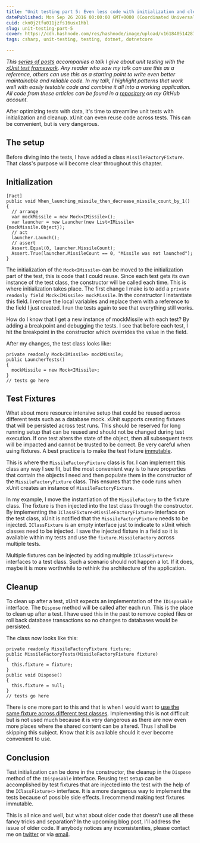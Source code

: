 ```yaml
---
title: "Unit testing part 5: Even less code with initialization and cleanup"
datePublished: Mon Sep 26 2016 00:00:00 GMT+0000 (Coordinated Universal Time)
cuid: ckn0j2tfu011jzfs16usx1hbl
slug: unit-testing-part-5
cover: https://cdn.hashnode.com/res/hashnode/image/upload/v1618405142877/ulkrBA42U.png
tags: csharp, unit-testing, testing, dotnet, dotnetcore

---
```



_This [series of posts](https://kenbonny.net/tag/better-code-with-tests/) accompanies a talk I give about unit testing with the [xUnit test framework](https://xunit.github.io/). Any reader who saw my talk can use this as a reference, others can use this as a starting point to write even better maintainable and reliable code. In my talk, I highlight patterns that work well with easily testable code and combine it all into a working application. All code from these articles can be found in a [repository](https://github.com/KenBonny/IronMan) on my GitHub account._

After optimizing tests with data, it's time to streamline unit tests with initialization and cleanup. xUnit can even reuse code across tests. This can be convenient, but is very dangerous.

## The setup

Before diving into the tests, I have added a class `MissileFactoryFixture`. That class's purpose will become clear throughout this chapter.

## Initialization

```
[Fact]
public void When_launching_missile_then_decrease_missile_count_by_1()
{
  // arrange
  var mockMissile = new Mock<IMissile>();
  var launcher = new Launcher(new List<IMissile> {mockMissile.Object});
  // act
  launcher.Launch();
  // assert
  Assert.Equal(0, launcher.MissileCount);
  Assert.True(launcher.MissileCount == 0, "Missile was not launched");
}
```

The initialization of the `Mock<IMissile>` can be moved to the initialization part of the test, this is code that I could reuse. Since each test gets its own instance of the test class, the constructor will be called each time. This is where initialization takes place. The first change I make is to add a `private readonly field Mock<IMissile> mockMissile`. In the constructor I instantiate this field. I remove the local variables and replace them with a reference to the field I just created. I run the tests again to see that everything still works.

How do I know that I get a new instance of mockMissile with each test? By adding a breakpoint and debugging the tests. I see that before each test, I hit the breakpoint in the constructor which overrides the value in the field.

After my changes, the test class looks like:

```
private readonly Mock<IMissile> mockMissile;
public LauncherTests()
{
  mockMissile = new Mock<IMissile>;
}
// tests go here
```

## Test Fixtures

What about more resource intensive setup that could be reused across different tests such as a database mock. xUnit supports creating fixtures that will be persisted across test runs. This should be reserved for long running setup that can be reused and should not be changed during test execution. If one test alters the state of the object, then all subsequent tests will be impacted and cannot be trusted to be correct. Be very careful when using fixtures. A best practice is to make the test fixture [immutable](https://en.wikipedia.org/wiki/Immutable_object).

This is where the `MissileFactoryFixture` class is for. I can implement this class any way I see fit, but the most convenient way is to have properties that contain the objects I need and then populate them in the constructor of the `MissileFactoryFixture` class. This ensures that the code runs when xUnit creates an instance of `MissileFactoryFixture`.

In my example, I move the instantiation of the `MissileFactory` to the fixture class. The fixture is then injected into the test class through the constructor. By implementing the `IClassFixture<MissileFactoryFixture>` interface on the test class, xUnit is notified that the `MissileFactoryFixture` needs to be injected. `IClassFixture` is an empty interface just to indicate to xUnit which classes need to be injected. I save the injected fixture in a field so it is available within my tests and use the `fixture.MissileFactory` across multiple tests.

Multiple fixtures can be injected by adding multiple `IClassFixture<>` interfaces to a test class. Such a scenario should not happen a lot. If it does, maybe it is more worthwhile to rethink the architecture of the application.

## Cleanup

To clean up after a test, xUnit expects an implementation of the `IDisposable` interface. The `Dispose` method will be called after each run. This is the place to clean up after a test. I have used this in the past to remove copied files or roll back database transactions so no changes to databases would be persisted.

The class now looks like this:

```
private readonly MissileFactoryFixture fixture;
public MissileFactoryTests(MissileFactoryFixture fixture)
{
  this.fixture = fixture;
}
public void Dispose()
{
  this.fixture = null;
}
// tests go here
```

There is one more part to this and that is when I would want to [use the same fixture across different test classes](https://xunit.github.io/docs/shared-context.html#collection-fixture). Implementing this is not difficult but is not used much because it is very dangerous as there are now even more places where the shared content can be altered. Thus I shall be skipping this subject. Know that it is available should it ever become convenient to use.

## Conclusion

Test initialization can be done in the constructor, the cleanup in the `Dispose` method of the `IDisposable` interface. Reusing test setup can be accomplished by test fixtures that are injected into the test with the help of the `IClassFixture<>` interface. It is a more dangerous way to implement the tests because of possible side effects. I recommend making test fixtures immutable.

This is all nice and well, but what about older code that doesn't use all these fancy tricks and separation? In the upcoming blog post, I'll address the issue of older code. If anybody notices any inconsistenties, please contact me on [twitter](https://twitter.com/bonny_ken/) or via [email](mailto:bonny.ken@gmail.com).
